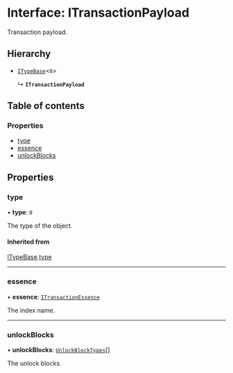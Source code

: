 # Interface: ITransactionPayload

Transaction payload.

## Hierarchy

- [`ITypeBase`](ITypeBase.md)<``0``\>

  ↳ **`ITransactionPayload`**

## Table of contents

### Properties

- [type](ITransactionPayload.md#type)
- [essence](ITransactionPayload.md#essence)
- [unlockBlocks](ITransactionPayload.md#unlockblocks)

## Properties

### type

• **type**: ``0``

The type of the object.

#### Inherited from

[ITypeBase](ITypeBase.md).[type](ITypeBase.md#type)

___

### essence

• **essence**: [`ITransactionEssence`](ITransactionEssence.md)

The index name.

___

### unlockBlocks

• **unlockBlocks**: [`UnlockBlockTypes`](../api.md#unlockblocktypes)[]

The unlock blocks.
